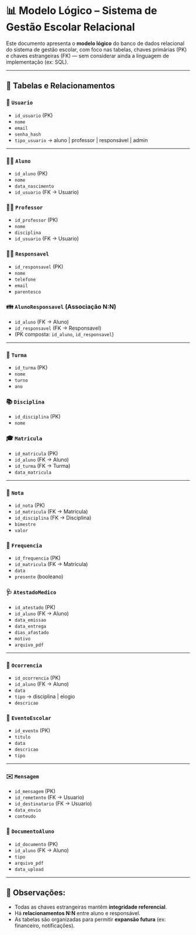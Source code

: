 
# 📊 Modelo Lógico – Sistema de Gestão Escolar Relacional

Este documento apresenta o **modelo lógico** do banco de dados relacional do sistema de gestão escolar, com foco nas tabelas, chaves primárias (PK) e chaves estrangeiras (FK) — sem considerar ainda a linguagem de implementação (ex: SQL).

---

## 🧱 Tabelas e Relacionamentos

### 🔐 `Usuario`
- `id_usuario` (PK)
- `nome`
- `email`
- `senha_hash`
- `tipo_usuario` → aluno | professor | responsável | admin

---

### 👩‍🎓 `Aluno`
- `id_aluno` (PK)
- `nome`
- `data_nascimento`
- `id_usuario` (FK → Usuario)

### 👨‍🏫 `Professor`
- `id_professor` (PK)
- `nome`
- `disciplina`
- `id_usuario` (FK → Usuario)

### 👨‍👧 `Responsavel`
- `id_responsavel` (PK)
- `nome`
- `telefone`
- `email`
- `parentesco`

### 👪 `AlunoResponsavel` (Associação N:N)
- `id_aluno` (FK → Aluno)
- `id_responsavel` (FK → Responsavel)
- (PK composta: `id_aluno`, `id_responsavel`)

---

### 🏫 `Turma`
- `id_turma` (PK)
- `nome`
- `turno`
- `ano`

### 📚 `Disciplina`
- `id_disciplina` (PK)
- `nome`

### 🎓 `Matricula`
- `id_matricula` (PK)
- `id_aluno` (FK → Aluno)
- `id_turma` (FK → Turma)
- `data_matricula`

---

### 📝 `Nota`
- `id_nota` (PK)
- `id_matricula` (FK → Matricula)
- `id_disciplina` (FK → Disciplina)
- `bimestre`
- `valor`

### 📆 `Frequencia`
- `id_frequencia` (PK)
- `id_matricula` (FK → Matricula)
- `data`
- `presente` (booleano)

### 🩺 `AtestadoMedico`
- `id_atestado` (PK)
- `id_aluno` (FK → Aluno)
- `data_emissao`
- `data_entrega`
- `dias_afastado`
- `motivo`
- `arquivo_pdf`

---

### 🚦 `Ocorrencia`
- `id_ocorrencia` (PK)
- `id_aluno` (FK → Aluno)
- `data`
- `tipo` → disciplina | elogio
- `descricao`

### 📅 `EventoEscolar`
- `id_evento` (PK)
- `titulo`
- `data`
- `descricao`
- `tipo`

---

### ✉️ `Mensagem`
- `id_mensagem` (PK)
- `id_remetente` (FK → Usuario)
- `id_destinatario` (FK → Usuario)
- `data_envio`
- `conteudo`

### 📎 `DocumentoAluno`
- `id_documento` (PK)
- `id_aluno` (FK → Aluno)
- `tipo`
- `arquivo_pdf`
- `data_upload`

---

## 📌 Observações:
- Todas as chaves estrangeiras mantêm **integridade referencial**.
- Há **relacionamentos N:N** entre aluno e responsável.
- As tabelas são organizadas para permitir **expansão futura** (ex: financeiro, notificações).
